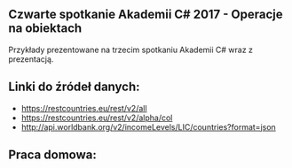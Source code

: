 ## Czwarte spotkanie Akademii C# 2017 - Operacje na obiektach
Przykłady prezentowane na trzecim spotkaniu Akademii C# wraz z prezentacją.

## Linki do źródeł danych:
- https://restcountries.eu/rest/v2/all
- https://restcountries.eu/rest/v2/alpha/col
- http://api.worldbank.org/v2/incomeLevels/LIC/countries?format=json

## Praca domowa: